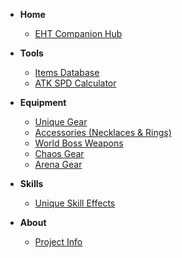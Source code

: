- **Home**
  - [EHT Companion Hub](README.md)

- **Tools**
  - [Items Database](items.html)
  - [ATK SPD Calculator](items.html)  <!-- change when your calc file is added -->

- **Equipment**
  - [Unique Gear](equip-unique.md)
  - [Accessories (Necklaces & Rings)](equip-accessories.md)
  - [World Boss Weapons](equip-worldboss.md)
  - [Chaos Gear](equip-chaos.md)
  - [Arena Gear](equip-arena.md)

- **Skills**
  - [Unique Skill Effects](skills.md)

- **About**
  - [Project Info](about.md)
